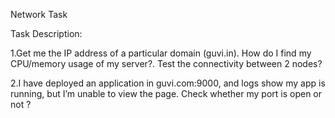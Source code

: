 Network Task


Task Description:

1.Get me the IP address of a particular domain (guvi.in). How do I find my CPU/memory usage of my server?. Test the connectivity between 2 nodes?

2.I have deployed an application in guvi.com:9000, and logs show my app is running, but I’m unable to view the page. Check whether my port is open or not ?
